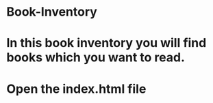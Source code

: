 # Book-Inventory

# In this book inventory you will find books which you want to read.
# Open the index.html file
